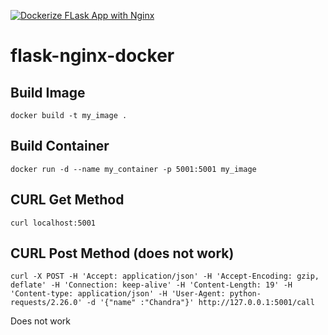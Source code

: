 [![Dockerize FLask App with Nginx](https://github.com/ceste/flask-nginx-docker/actions/workflows/main.yml/badge.svg)](https://github.com/ceste/flask-nginx-docker/actions/workflows/main.yml)

# flask-nginx-docker

## Build Image

```
docker build -t my_image .
```

## Build Container

```
docker run -d --name my_container -p 5001:5001 my_image
```

## CURL Get Method

```
curl localhost:5001
```

## CURL Post Method (does not work)

``` 
curl -X POST -H 'Accept: application/json' -H 'Accept-Encoding: gzip, deflate' -H 'Connection: keep-alive' -H 'Content-Length: 19' -H 'Content-type: application/json' -H 'User-Agent: python-requests/2.26.0' -d '{"name" :"Chandra"}' http://127.0.0.1:5001/call
```

Does not work


